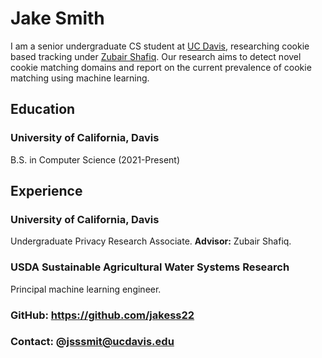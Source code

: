 # Jake Smith
I am a senior undergraduate CS student at [UC Davis](https://cs.ucdavis.edu), researching cookie based tracking under [Zubair Shafiq](https://web.cs.ucdavis.edu/~zubair/index.html). Our research aims to detect novel cookie matching domains and report on the current prevalence of cookie matching using machine learning.   

## Education
### University of California, Davis
B.S. in Computer Science (2021-Present)

## Experience
### University of California, Davis
Undergraduate Privacy Research Associate. **Advisor:** Zubair Shafiq.

### USDA Sustainable Agricultural Water Systems Research
Principal machine learning engineer.

### GitHub: https://github.com/jakess22
### Contact: @jsssmit@ucdavis.edu
